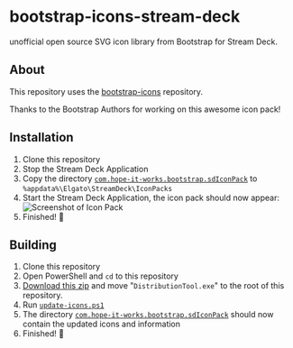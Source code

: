 # bootstrap-icons-stream-deck

unofficial open source SVG icon library from Bootstrap for Stream Deck.

## About

This repository uses the [bootstrap-icons](https://github.com/twbs/icons) repository.

Thanks to the Bootstrap Authors for working on this awesome icon pack!

## Installation

1. Clone this repository
2. Stop the Stream Deck Application
3. Copy the directory [`com.hope-it-works.bootstrap.sdIconPack`](./com.hope-it-works.bootstrap.sdIconPack/) to `%appdata%\Elgato\StreamDeck\IconPacks`
4. Start the Stream Deck Application, the icon pack should now appear:<br>
![Screenshot of Icon Pack](https://i.gyazo.com/f64d8c7b37ff2a933d3e2e8c2a974cb7.png)
5. Finished! 🎉

## Building

1. Clone this repository
2. Open PowerShell and `cd` to this repository
3. [Download this zip](https://docs.elgato.com/sdk/icon-packs/packaging#distribution-tool) and move "```DistributionTool.exe```" to the root of this repository.
4. Run [`update-icons.ps1`](./update-icons.ps1)
5. The directory [`com.hope-it-works.bootstrap.sdIconPack`](./com.hope-it-works.bootstrap.sdIconPack/) should now contain the updated icons and information
6. Finished! 🎉

